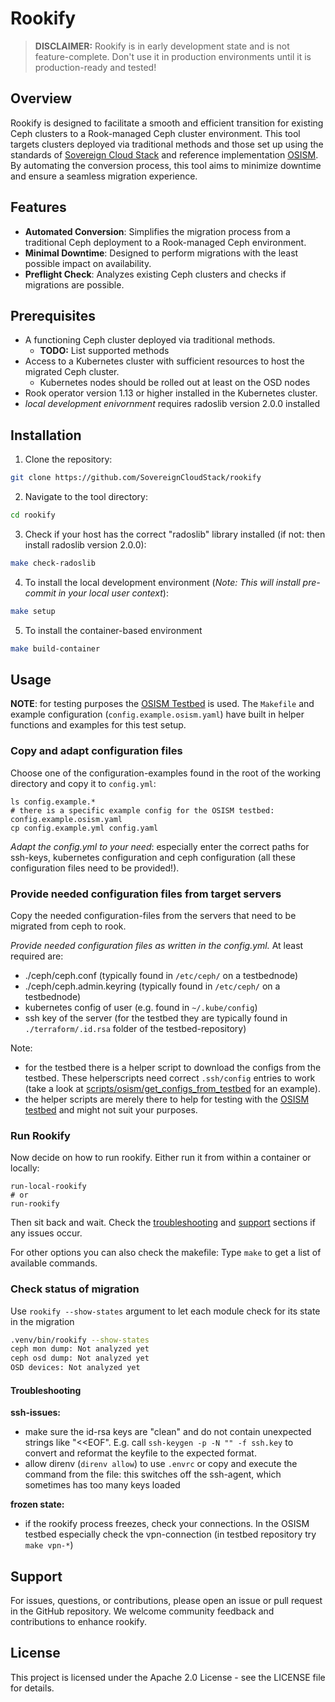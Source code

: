 # Rookify

> __DISCLAIMER:__ Rookify is in early development state and is not feature-complete. Don't use it in production environments until it is production-ready and tested!

## Overview
Rookify is designed to facilitate a smooth and efficient transition for existing Ceph clusters to a Rook-managed Ceph cluster environment. This tool targets clusters deployed via traditional methods and those set up using the standards of [Sovereign Cloud Stack](https://github.com/SovereignCloudStack/) and reference implementation [OSISM](https://github.com/osism/). By automating the conversion process, this tool aims to minimize downtime and ensure a seamless migration experience.

## Features
- **Automated Conversion**: Simplifies the migration process from a traditional Ceph deployment to a Rook-managed Ceph environment.
- **Minimal Downtime**: Designed to perform migrations with the least possible impact on availability.
- **Preflight Check**: Analyzes existing Ceph clusters and checks if migrations are possible.

## Prerequisites
- A functioning Ceph cluster deployed via traditional methods.
  - __TODO:__ List supported methods
- Access to a Kubernetes cluster with sufficient resources to host the migrated Ceph cluster.
  - Kubernetes nodes should be rolled out at least on the OSD nodes
- Rook operator version 1.13 or higher installed in the Kubernetes cluster.
- _local development enivornment_ requires radoslib version 2.0.0 installed

## Installation

1. Clone the repository:
```bash
git clone https://github.com/SovereignCloudStack/rookify
```

2. Navigate to the tool directory:
```bash
cd rookify
```

3. Check if your host has the correct "radoslib" library installed (if not: then install radoslib version 2.0.0):
```bash
make check-radoslib
```

4. To install the local development environment
(_Note: This will install pre-commit in your local user context_):
```bash
make setup
```

5. To install the container-based environment
```bash
make build-container
```

## Usage

**NOTE**: for testing purposes the [OSISM Testbed](https://github.com/osism/testbed) is used. The `Makefile` and example configuration (`config.example.osism.yaml`) have built in helper functions and examples for this test setup.

### Copy and adapt configuration files

Choose one of the configuration-examples found in the root of the working directory and copy it to `config.yml`:

```
ls config.example.*
# there is a specific example config for the OSISM testbed: config.example.osism.yaml
cp config.example.yml config.yaml
```

_Adapt the config.yml to your need_: especially enter the correct paths for ssh-keys, kubernetes configuration and ceph configuration (all these configuration files need to be provided!).

### Provide needed configuration files from target servers

Copy the needed configuration-files from the servers that need to be migrated from ceph to rook.

_Provide needed configuration files as written in the config.yml._ At least required are:
- ./ceph/ceph.conf (typically found in `/etc/ceph/` on a testbednode)
- ./ceph/ceph.admin.keyring (typically found in `/etc/ceph/` on a testbednode)
- kubernetes config of user (e.g. found in `~/.kube/config`)
- ssh key of the server (for the testbed they are typically found in `./terraform/.id.rsa` folder of the testbed-repository)

Note:
- for the testbed there is a helper script to download the configs from the testbed. These helperscripts need correct `.ssh/config` entries to work (take a look at [scripts/osism/get_configs_from_testbed](osism/get_configs_from_testbed.sh) for an example).
- the helper scripts are merely there to help for testing with the [OSISM testbed](https://github.com/osism/testbed) and might not suit your purposes.

### Run Rookify

Now decide on how to run rookify. Either run it from within a container or locally:

```
run-local-rookify
# or
run-rookify
```

Then sit back and wait. Check the [troubleshooting](#troubleshooting) and [support](#support) sections if any issues occur.

For other options you can also check the makefile: Type `make` to get a list of available commands.

### Check status of migration

Use `rookify --show-states` argument to let each module check for its state in the migration

```bash
.venv/bin/rookify --show-states
ceph mon dump: Not analyzed yet
ceph osd dump: Not analyzed yet
OSD devices: Not analyzed yet
```

#### Troubleshooting

**ssh-issues:**
- make sure the id-rsa keys are "clean" and do not contain unexpected strings like "\<\<EOF". E.g. call `ssh-keygen -p -N "" -f ssh.key` to convert and reformat the keyfile to the expected format.
- allow direnv (`direnv allow`) to use `.envrc` or copy and execute the command from the file: this switches off the ssh-agent, which sometimes has too many keys loaded

**frozen state:**
- if the rookify process freezes, check your connections. In the OSISM testbed especially check the vpn-connection (in testbed repository try `make vpn-*`)

## Support

For issues, questions, or contributions, please open an issue or pull request in the GitHub repository. We welcome community feedback and contributions to enhance rookify.


## License
This project is licensed under the Apache 2.0 License - see the LICENSE file for details.
